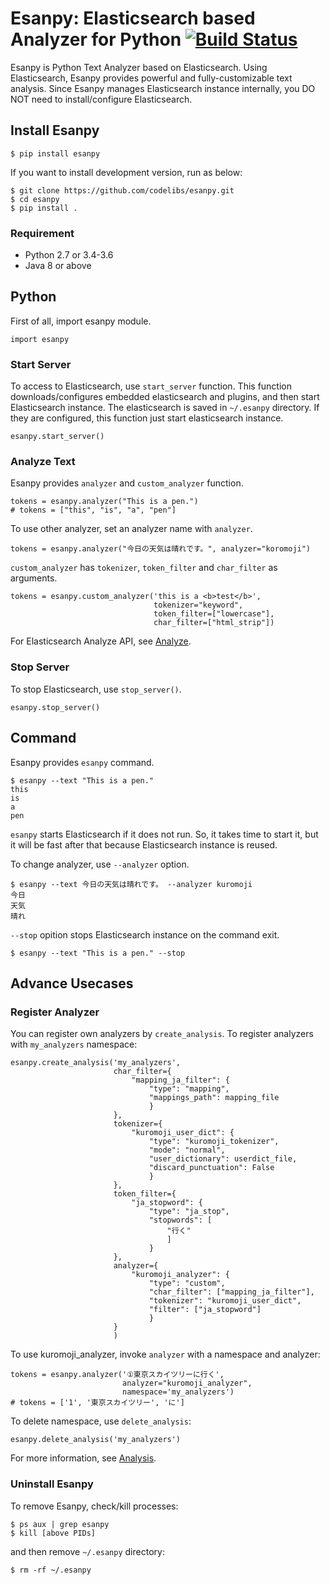 # Esanpy: Elasticsearch based Analyzer for Python [![Build Status](https://travis-ci.org/codelibs/esanpy.svg?branch=master)](https://travis-ci.org/codelibs/esanpy)

Esanpy is Python Text Analyzer based on Elasticsearch.
Using Elasticsearch, Esanpy provides powerful and fully-customizable text analysis.
Since Esanpy manages Elasticsearch instance internally, you DO NOT need to install/configure Elasticsearch.

## Install Esanpy

    $ pip install esanpy

If you want to install development version, run as below:

    $ git clone https://github.com/codelibs/esanpy.git
    $ cd esanpy
    $ pip install .

### Requirement

* Python 2.7 or 3.4-3.6
* Java 8 or above

## Python

First of all, import esanpy module.

```
import esanpy
```

### Start Server

To access to Elasticsearch, use `start_server` function.
This function downloads/configures embedded elasticsearch and plugins, and then start Elasticsearch instance.
The elasticsearch is saved in `~/.esanpy` directory.
If they are configured, this function just start elasticsearch instance.

```
esanpy.start_server()
```

### Analyze Text

Esanpy provides `analyzer` and `custom_analyzer` function.

```
tokens = esanpy.analyzer("This is a pen.")
# tokens = ["this", "is", "a", "pen"]
```

To use other analyzer, set an analyzer name with `analyzer`.

```
tokens = esanpy.analyzer("今日の天気は晴れです。", analyzer="koromoji")
```

`custom_analyzer` has `tokenizer`, `token_filter` and `char_filter` as arguments.

```
tokens = esanpy.custom_analyzer('this is a <b>test</b>',
                                tokenizer="keyword",
                                token_filter=["lowercase"],
                                char_filter=["html_strip"])
```

For Elasticsearch Analyze API, see [Analyze](https://www.elastic.co/guide/en/elasticsearch/reference/current/indices-analyze.html).

### Stop Server

To stop Elasticsearch, use `stop_server()`.

```
esanpy.stop_server()
```

## Command

Esanpy provides `esanpy` command.

```
$ esanpy --text "This is a pen."
this
is
a
pen
```

`esanpy` starts Elasticsearch if it does not run.
So, it takes time to start it, but it will be fast after that because Elasticsearch instance is reused.

To change analyzer, use `--analyzer` option.

```
$ esanpy --text 今日の天気は晴れです。 --analyzer kuromoji
今日
天気
晴れ
```

`--stop` opition stops Elasticsearch instance on the command exit.

```
$ esanpy --text "This is a pen." --stop
```

## Advance Usecases

### Register Analyzer

You can register own analyzers by `create_analysis`.
To register analyzers with `my_analyzers` namespace:

```
esanpy.create_analysis('my_analyzers',
                       char_filter={
                           "mapping_ja_filter": {
                               "type": "mapping",
                               "mappings_path": mapping_file
                               }
                       },
                       tokenizer={
                           "kuromoji_user_dict": {
                               "type": "kuromoji_tokenizer",
                               "mode": "normal",
                               "user_dictionary": userdict_file,
                               "discard_punctuation": False
                               }
                       },
                       token_filter={
                           "ja_stopword": {
                               "type": "ja_stop",
                               "stopwords": [
                                   "行く"
                                   ]
                               }
                       },
                       analyzer={
                           "kuromoji_analyzer": {
                               "type": "custom",
                               "char_filter": ["mapping_ja_filter"],
                               "tokenizer": "kuromoji_user_dict",
                               "filter": ["ja_stopword"]
                               }
                       }
                       )
```

To use kuromoji_analyzer, invoke `analyzer` with a namespace and analyzer:

```
tokens = esanpy.analyzer('①東京スカイツリーに行く',
                         analyzer="kuromoji_analyzer",
                         namespace='my_analyzers')
# tokens = ['1', '東京スカイツリー', 'に']
```

To delete namespace, use `delete_analysis`:

```
esanpy.delete_analysis('my_analyzers')
```

For more information, see [Analysis](https://www.elastic.co/guide/en/elasticsearch/reference/5.6/analysis.html).

### Uninstall Esanpy

To remove Esanpy, check/kill processes:

```
$ ps aux | grep esanpy
$ kill [above PIDs]
```

and then remove `~/.esanpy` directory:

```
$ rm -rf ~/.esanpy
```
